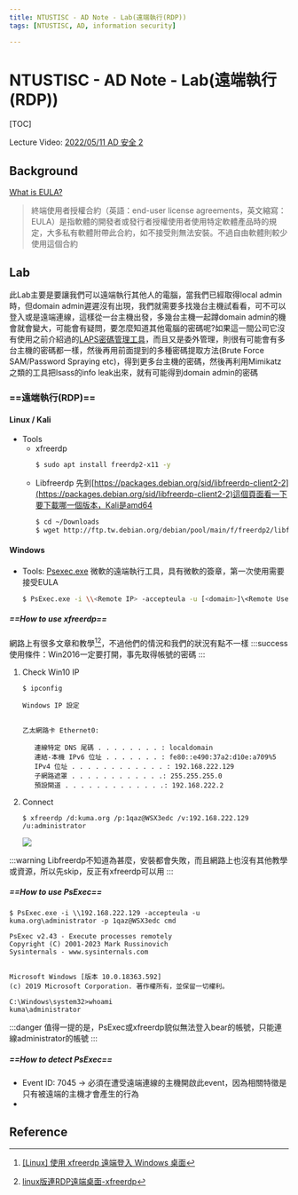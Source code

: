 ```yaml
---
title: NTUSTISC - AD Note - Lab(遠端執行(RDP))
tags: [NTUSTISC, AD, information security]

---
```


# NTUSTISC - AD Note - Lab(遠端執行(RDP))
[TOC]

Lecture Video: [ 2022/05/11 AD 安全 2 ](https://youtu.be/ubNMQ7_dcm0?si=26g2Lz2CB-O-7S5d)

## Background
[What is EULA?](https://zh.wikipedia.org/wiki/%E6%9C%80%E7%BB%88%E7%94%A8%E6%88%B7%E8%AE%B8%E5%8F%AF%E5%8D%8F%E8%AE%AE)
> 終端使用者授權合約（英語：end-user license agreements，英文縮寫：EULA）是指軟體的開發者或發行者授權使用者使用特定軟體產品時的規定，大多私有軟體附帶此合約，如不接受則無法安裝。不過自由軟體則較少使用這個合約
## Lab
此Lab主要是要讓我們可以遠端執行其他人的電腦，當我們已經取得local admin時，但domain admin遲遲沒有出現，我們就需要多找幾台主機試看看，可不可以登入或是遠端連線，這樣從一台主機出發，多幾台主機一起蹲domain admin的機會就會變大，可能會有疑問，要怎麼知道其他電腦的密碼呢?如果這一間公司它沒有使用之前介紹過的[LAPS密碼管理工具](https://learn.microsoft.com/zh-tw/windows-server/identity/laps/laps-overview)，而且又是委外管理，則很有可能會有多台主機的密碼都一樣，然後再用前面提到的多種密碼提取方法(Brute Force SAM/Password Spraying etc)，得到更多台主機的密碼，然後再利用Mimikatz之類的工具把lsass的info leak出來，就有可能得到domain admin的密碼
### ==遠端執行(RDP)==
#### Linux / Kali
* Tools
    * xfreerdp
        ```bash
        $ sudo apt install freerdp2-x11 -y
        ```
    * Libfreerdp
        先到[https://packages.debian.org/sid/libfreerdp-client2-2](https://packages.debian.org/sid/libfreerdp-client2-2)這個頁面看一下要下載哪一個版本，Kali是amd64
        ```bash
        $ cd ~/Downloads
        $ wget http://ftp.tw.debian.org/debian/pool/main/f/freerdp2/libfreerdp-client2-2_2.10.0+dfsg1-1.1_amd64.deb
        ```
#### Windows
* Tools: [Psexec.exe](https://learn.microsoft.com/zh-tw/sysinternals/downloads/psexec)
    微軟的遠端執行工具，具有微軟的簽章，第一次使用需要接受EULA
    ```bash
    $ PsExec.exe -i \\<Remote IP> -accepteula -u [<domain>]\<Remote Username> -p <Remote Password> cmd
    ```

##### ==How to use xfreerdp==
網路上有很多文章和教學[^xfreerdp-teach][^xfreerdp-teach-2]，不過他們的情況和我們的狀況有點不一樣
:::success
使用條件：Win2016一定要打開，事先取得帳號的密碼
:::
1. Check Win10 IP
    ```bash!
    $ ipconfig

    Windows IP 設定


    乙太網路卡 Ethernet0:

       連線特定 DNS 尾碼 . . . . . . . . : localdomain
       連結-本機 IPv6 位址 . . . . . . . : fe80::e490:37a2:d10e:a709%5
       IPv4 位址 . . . . . . . . . . . . : 192.168.222.129
       子網路遮罩 . . . . . . . . . . . .: 255.255.255.0
       預設閘道 . . . . . . . . . . . . .: 192.168.222.2
    ```
2. Connect
    ```bash!
    $ xfreerdp /d:kuma.org /p:1qaz@WSX3edc /v:192.168.222.129 /u:administrator
    ```
    ![](https://hackmd.io/_uploads/By1s-2V1T.png)

:::warning
Libfreerdp不知道為甚麼，安裝都會失敗，而且網路上也沒有其他教學或資源，所以先skip，反正有xfreerdp可以用
:::
##### ==How to use PsExec==
```bash!
$ PsExec.exe -i \\192.168.222.129 -accepteula -u kuma.org\administrator -p 1qaz@WSX3edc cmd

PsExec v2.43 - Execute processes remotely
Copyright (C) 2001-2023 Mark Russinovich
Sysinternals - www.sysinternals.com


Microsoft Windows [版本 10.0.18363.592]
(c) 2019 Microsoft Corporation. 著作權所有，並保留一切權利。

C:\Windows\system32>whoami
kuma\administrator
```

:::danger
值得一提的是，PsExec或xfreerdp貌似無法登入bear的帳號，只能連線administrator的帳號
:::

##### ==How to detect PsExec==
* Event ID: 7045 $\to$ 必須在遭受遠端連線的主機開啟此event，因為相關特徵是只有被遠端的主機才會產生的行為
* 
## Reference
[^xfreerdp-teach]:[[Linux] 使用 xfreerdp 遠端登入 Windows 桌面](https://ephrain.net/linux-%E4%BD%BF%E7%94%A8-xfreerdp-%E9%81%A0%E7%AB%AF%E7%99%BB%E5%85%A5-windows-%E6%A1%8C%E9%9D%A2/)
[^xfreerdp-teach-2]:[linux版連RDP遠端桌面-xfreerdp](https://blog.davidou.org/archives/2663)

